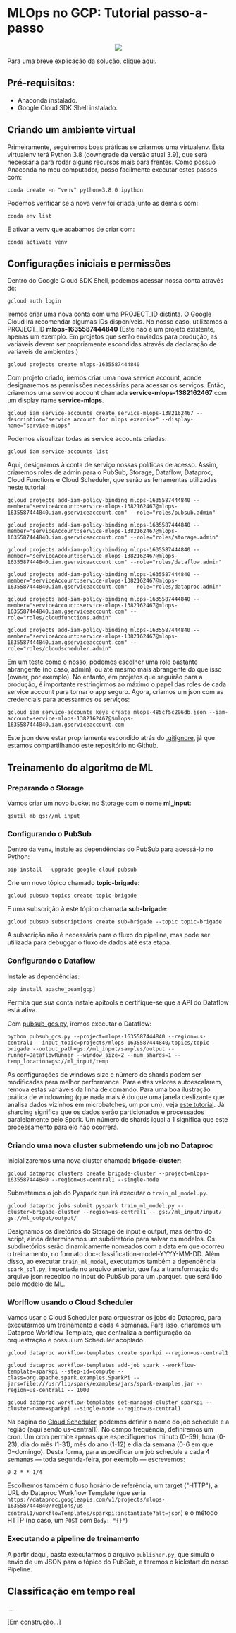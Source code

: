 # MLOps no GCP: Tutorial passo-a-passo

<p align="center">
  <img src="https://user-images.githubusercontent.com/68903879/139669005-4e311982-3990-4e9c-95b4-d188d62f8052.png">
</p>

Para uma breve explicação da solução, [clique aqui](https://github.com/pedroafleite/mlops_exercise/tree/main/diagram).

## Pré-requisitos:
- Anaconda instalado.
- Google Cloud SDK Shell instalado.

## Criando um ambiente virtual

Primeiramente, seguiremos boas práticas se criarmos uma virtualenv. Esta virtualenv terá Python 3.8 (downgrade da versão atual 3.9), que será necessária para rodar alguns recursos mais para frentes. Como possuo Anaconda no meu computador, posso facilmente executar estes passos com:

`conda create -n "venv" python=3.8.0 ipython`

Podemos verificar se a nova venv foi criada junto às demais com:

`conda env list`

E ativar a venv que acabamos de criar com:

`conda activate venv`

## Configurações iniciais e permissões

Dentro do Google Cloud SDK Shell, podemos acessar nossa conta através de:

`gcloud auth login` 

Iremos criar uma nova conta com uma PROJECT_ID distinta. O Google Cloud irá recomendar algumas IDs disponíveis. No nosso caso, utilizamos a PROJECT_ID **mlops-1635587444840** (Este não é um projeto existente, apenas um exemplo. Em projetos que serão enviados para produção, as variáveis devem ser propriamente escondidas através da declaração de variáveis de ambientes.)

`gcloud projects create mlops-1635587444840`

Com projeto criado, iremos criar uma nova service account, aonde designaremos as permissões necessárias para acessar os serviços. Então, criaremos uma service account chamada **service-mlops-1382162467** com um display name **service-mlops**.

`gcloud iam service-accounts create service-mlops-1382162467 --description="service account for mlops exercise" --display-name="service-mlops"`

Podemos visualizar todas as service accounts criadas:

`gcloud iam service-accounts list`

Aqui, designamos à conta de serviço nossas políticas de acesso. Assim, criaremos roles de admin para o PubSub, Storage, Dataflow, Dataproc, Cloud Functions e Cloud Scheduler, que serão as ferramentas utilizadas neste tutorial:

`gcloud projects add-iam-policy-binding mlops-1635587444840 --member="serviceAccount:service-mlops-1382162467@mlops-1635587444840.iam.gserviceaccount.com" --role="roles/pubsub.admin"`

`gcloud projects add-iam-policy-binding mlops-1635587444840 --member="serviceAccount:service-mlops-1382162467@mlops-1635587444840.iam.gserviceaccount.com" --role="roles/storage.admin"`

`gcloud projects add-iam-policy-binding mlops-1635587444840 --member="serviceAccount:service-mlops-1382162467@mlops-1635587444840.iam.gserviceaccount.com" --role="roles/dataflow.admin"`

`gcloud projects add-iam-policy-binding mlops-1635587444840 --member="serviceAccount:service-mlops-1382162467@mlops-1635587444840.iam.gserviceaccount.com" --role="roles/dataproc.admin"`

`gcloud projects add-iam-policy-binding mlops-1635587444840 --member="serviceAccount:service-mlops-1382162467@mlops-1635587444840.iam.gserviceaccount.com" --role="roles/cloudfunctions.admin"`

`gcloud projects add-iam-policy-binding mlops-1635587444840 --member="serviceAccount:service-mlops-1382162467@mlops-1635587444840.iam.gserviceaccount.com" --role="roles/cloudscheduler.admin"`

Em um teste como o nosso, podemos escolher uma role bastante abrangente (no caso, admin), ou até mesmo mais abrangente do que isso (owner, por exemplo). No entanto, em projetos que seguirão para a produção, é importante restringirmos ao máximo o papel das roles de cada service account para tornar o app seguro. Agora, criamos um json com as credenciais para acessarmos os serviços:

`gcloud iam service-accounts keys create mlops-485cf5c206db.json --iam-account=service-mlops-1382162467@$mlops-1635587444840.iam.gserviceaccount.com` 

Este json deve estar propriamente escondido atrás do [.gitignore](https://github.com/pedroafleite/mlops_exercise/blob/main/.gitignore), já que estamos compartilhando este repositório no Github.

## Treinamento do algoritmo de ML

### Preparando o Storage

Vamos criar um novo bucket no Storage com o nome **ml_input**:

`gsutil mb gs://ml_input`

### Configurando o PubSub

Dentro da venv, instale as dependências do PubSub para acessá-lo no Python:

`pip install --upgrade google-cloud-pubsub`

Crie um novo tópico chamado **topic-brigade**:

`gcloud pubsub topics create topic-brigade`

E uma subscrição à este tópico chamada **sub-brigade**:

`gcloud pubsub subscriptions create sub-brigade --topic topic-brigade`

A subscrição não é necessária para o fluxo do pipeline, mas pode ser utilizada para debuggar o fluxo de dados até esta etapa.

### Configurando o Dataflow

Instale as dependências:

`pip install apache_beam[gcp]`

Permita que sua conta instale apitools e certifique-se que a API do Dataflow está ativa.

Com [pubsub_gcs.py](https://github.com/pedroafleite/mlops_exercise/blob/main/pubsub_gcs.py), iremos executar o Dataflow:

`python pubsub_gcs.py --project=mlops-1635587444840 --region=us-central1 --input_topic=projects/mlops-1635587444840/topics/topic-brigade --output_path=gs://ml_input/samples/output --runner=DataflowRunner --window_size=2 --num_shards=1 --temp_location=gs://ml_input/temp`

As configurações de windows size e número de shards podem ser modificadas para melhor performance. Para estes valores autoescalarem, remova estas variáveis da linha de comando. Para uma boa ilustração prática de windowning (que nada mais é do que uma janela deslizante que analisa dados vizinhos em microbatches, um por um), veja [este tutorial](https://cloud.google.com/architecture/using-apache-spark-dstreams-with-dataproc-and-pubsub). Já sharding significa que os dados serão particionados e processados paralelamente pelo Spark. Um número de shards igual a 1 significa que este processamento paralelo não ocorrerá.

### Criando uma nova cluster submetendo um job no Dataproc

Inicializaremos uma nova cluster chamada **brigade-cluster**:

`gcloud dataproc clusters create brigade-cluster --project=mlops-1635587444840 --region=us-central1 --single-node`

Submetemos o job do Pyspark que irá executar o `train_ml_model.py`. 

`gcloud dataproc jobs submit pyspark train_ml_model.py --cluster=brigade-cluster --region=us-central1 -- gs://ml_input/input/ gs://ml_output/output/`

Designamos os diretórios do Storage de input e output, mas dentro do script, ainda determinamos um subdiretório para salvar os modelos. Os subdiretórios serão dinamicamente nomeados com a data em que ocorreu o treinamento, no formato doc-classification-model-YYYY-MM-DD. Além disso, ao executar `train_ml_model`, executamos também a dependência `spark_sql.py`, importada no arquivo anterior, que faz a transformação do arquivo json recebido no input do PubSub para um .parquet. que será lido pelo modelo de ML.

### Worlflow usando o Cloud Scheduler

Vamos usar o Cloud Scheduler para orquestrar os jobs do Dataproc, para executarmos um treinamento a cada 4 semanas. Para isso, criaremos um Dataproc Workflow Template, que centraliza a configuração da orquestração e possui um Scheduler acoplado.

`gcloud dataproc workflow-templates create sparkpi --region=us-central1`

`gcloud dataproc workflow-templates add-job spark --workflow-template=sparkpi --step-id=compute --class=org.apache.spark.examples.SparkPi --jars=file:///usr/lib/spark/examples/jars/spark-examples.jar --region=us-central1 -- 1000`

`gcloud dataproc workflow-templates set-managed-cluster sparkpi --cluster-name=sparkpi --single-node --region=us-central1`

Na página do [Cloud Scheduler](https://console.cloud.google.com/cloudscheduler), podemos definir o nome do job schedule e a região (aqui sendo us-central1). No campo frequência, definiremos um cron. Um cron permite apenas que especifiquemos minuto (0-59), hora (0-23), dia do mês (1-31), mês do ano (1-12) e dia da semana (0-6 em que 0=domingo). Desta forma, para especificar um job schedule a cada 4 semanas — toda segunda-feira, por exemplo — escrevemos:

`0 2 * * 1/4`

Escolhemos também o fuso horário de referência, um target ("HTTP"), a URL do Dataproc Workflow Template (que seria `https://dataproc.googleapis.com/v1/projects/mlops-1635587444840/regions/us-central1/workflowTemplates/sparkpi:instantiate?alt=json`) e o método HTTP (no caso, um `POST` com `Body: "{}"`)


### Executando a pipeline de treinamento

A partir daqui, basta executarmos o arquivo `publisher.py`, que simula o envio de um JSON para o tópico do PubSub, e teremos o kickstart do nosso Pipeline.

## Classificação em tempo real

...

[Em construção...]